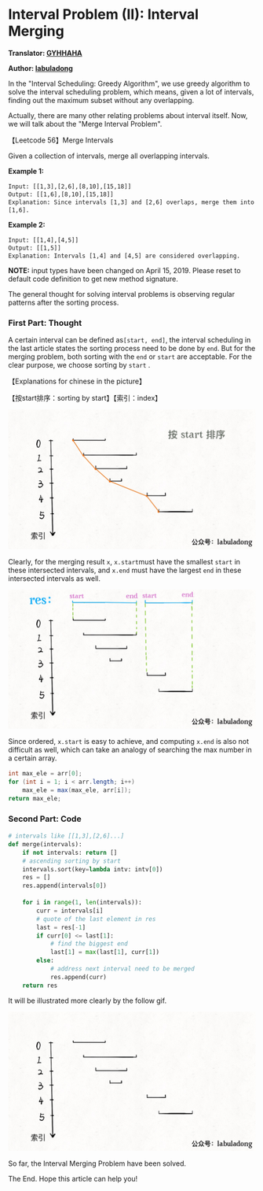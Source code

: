 # Interval Problem (II): Interval Merging

**Translator: [GYHHAHA](https://github.com/GYHHAHA)**

**Author: [labuladong](https://github.com/labuladong)**

In the "Interval Scheduling: Greedy Algorithm", we use greedy algorithm to solve the interval scheduling problem, which means, given a lot of intervals, finding out the maximum subset without any overlapping.

Actually, there are many other relating problems about interval itself. Now, we will talk about the "Merge Interval Problem".

【Leetcode 56】Merge Intervals

Given a collection of intervals, merge all overlapping intervals.

**Example 1:**

```
Input: [[1,3],[2,6],[8,10],[15,18]]
Output: [[1,6],[8,10],[15,18]]
Explanation: Since intervals [1,3] and [2,6] overlaps, merge them into [1,6].
```

**Example 2:**

```
Input: [[1,4],[4,5]]
Output: [[1,5]]
Explanation: Intervals [1,4] and [4,5] are considered overlapping.
```

**NOTE:** input types have been changed on April 15, 2019. Please reset to default code definition to get new method signature.

The general thought for solving interval problems is observing regular patterns after the sorting process.

### First Part: Thought

A certain interval can be defined as`[start, end]`, the interval scheduling in the last article states the sorting process need to be done by `end`. But for the merging problem, both sorting with the `end` or `start` are acceptable. For the clear purpose, we choose sorting by `start` .

【Explanations for chinese in the picture】

【按start排序：sorting by start】【索引：index】

![1](../Pictures/mergeInterval/1.jpg)

Clearly, for the merging result `x`, `x.start`must have the smallest  `start`  in these intersected intervals, and `x.end` must have the largest  `end` in these intersected intervals as well.

![2](../Pictures/mergeInterval/2.jpg)

Since ordered, `x.start` is easy to achieve, and computing  `x.end`  is also not difficult as well, which can take an analogy of searching the max number in a certain array.

```java
int max_ele = arr[0];
for (int i = 1; i < arr.length; i++) 
    max_ele = max(max_ele, arr[i]);
return max_ele;
```

### Second Part: Code

```python
# intervals like [[1,3],[2,6]...]
def merge(intervals):
    if not intervals: return []
    # ascending sorting by start
    intervals.sort(key=lambda intv: intv[0])
    res = []
    res.append(intervals[0])
    
    for i in range(1, len(intervals)):
        curr = intervals[i]
        # quote of the last element in res
        last = res[-1]
        if curr[0] <= last[1]:
            # find the biggest end
            last[1] = max(last[1], curr[1])
        else:
            # address next interval need to be merged
            res.append(curr)
    return res
```

It will be illustrated more clearly by the follow gif.

![3](../Pictures/mergeInterval/3.gif)

So far, the Interval Merging Problem have been solved.

The End. Hope this article can help you!
